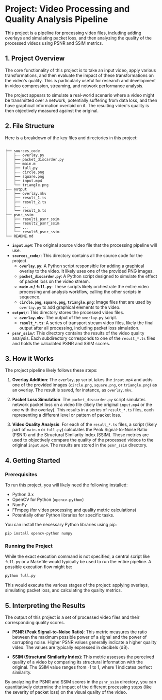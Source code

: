 # Project: Video Processing and Quality Analysis Pipeline

This project is a pipeline for processing video files, including adding overlays and simulating packet loss, and then analyzing the quality of the processed videos using PSNR and SSIM metrics.

## 1. Project Overview

The core functionality of this project is to take an input video, apply various transformations, and then evaluate the impact of these transformations on the video's quality. This is particularly useful for research and development in video compression, streaming, and network performance analysis.

The project appears to simulate a real-world scenario where a video might be transmitted over a network, potentially suffering from data loss, and then have graphical information overlaid on it. The resulting video's quality is then objectively measured against the original.

## 2. File Structure

Here is a breakdown of the key files and directories in this project:

```

├── sources_code
│   ├── overlay.py
│   ├── packet_discarder.py
│   ├── main.m
│   ├── full.py
│   ├── circle.png
│   ├── square.png
│   ├── input.mp4
│   └── triangle.png
├── output
│   ├── overlay.mkv
│   ├── result_1.ts
│   ├── result_2.ts
│   ├── ...
│   └── result_6.ts
├── psnr_ssim
│   ├── result1_psnr_ssim
│   ├── result2_psnr_ssim
│   ├── ...
│   └── result6_psnr_ssim
└── README.md
```

- **`input.mp4`**: The original source video file that the processing pipeline will use.
- **`sources_code/`**: This directory contains all the source code for the project.
    - **`overlay.py`**: A Python script responsible for adding a graphical overlay to the video. It likely uses one of the provided PNG images.
    - **`packet_discarder.py`**: A Python script designed to simulate the effect of packet loss on the video stream.
    - **`main.m` / `full.py`**: These scripts likely orchestrate the entire video processing and analysis workflow, calling the other scripts in sequence.
    - **`circle.png`, `square.png`, `triangle.png`**: Image files that are used by `overlay.py` to add graphical elements to the video.
- **`output/`**: This directory stores the processed video files.
    - **`overlay.mkv`**: The output of the `overlay.py` script.
    - **`result_*.ts`**: A series of transport stream video files, likely the final output after all processing, including packet loss simulation.
- **`psnr_ssim/`**: This directory contains the results of the video quality analysis. Each subdirectory corresponds to one of the `result_*.ts` files and holds the calculated PSNR and SSIM scores.

## 3. How it Works

The project pipeline likely follows these steps:

1.  **Overlay Addition**: The `overlay.py` script takes the `input.mp4` and adds one of the provided images (`circle.png`, `square.png`, or `triangle.png`) as an overlay. The result is saved, for instance, as `overlay.mkv`.

2.  **Packet Loss Simulation**: The `packet_discarder.py` script simulates network packet loss on a video file (likely the original `input.mp4` or the one with the overlay). This results in a series of `result_*.ts` files, each representing a different level or pattern of packet loss.

3.  **Video Quality Analysis**: For each of the `result_*.ts` files, a script (likely part of `main.m` or `full.py`) calculates the Peak Signal-to-Noise Ratio (PSNR) and the Structural Similarity Index (SSIM). These metrics are used to objectively compare the quality of the processed videos to the original `input.mp4`. The results are stored in the `psnr_ssim` directory.

## 4. Getting Started

### Prerequisites

To run this project, you will likely need the following installed:

-   Python 3.x
-   OpenCV for Python (`opencv-python`)
-   NumPy
-   FFmpeg (for video processing and quality metric calculations)
-   Potentially other Python libraries for specific tasks.

You can install the necessary Python libraries using pip:

```bash
pip install opencv-python numpy
```

### Running the Project

While the exact execution command is not specified, a central script like `full.py` or a Makefile would typically be used to run the entire pipeline. A possible execution flow might be:

```bash
python full.py
```

This would execute the various stages of the project: applying overlays, simulating packet loss, and calculating the quality metrics.

## 5. Interpreting the Results

The output of this project is a set of processed video files and their corresponding quality scores.

-   **PSNR (Peak Signal-to-Noise Ratio)**: This metric measures the ratio between the maximum possible power of a signal and the power of corrupting noise. Higher PSNR values generally indicate a higher quality video. The values are typically expressed in decibels (dB).

-   **SSIM (Structural Similarity Index)**: This metric assesses the perceived quality of a video by comparing its structural information with the original. The SSIM value ranges from -1 to 1, where 1 indicates perfect similarity.

By analyzing the PSNR and SSIM scores in the `psnr_ssim` directory, you can quantitatively determine the impact of the different processing steps (like the severity of packet loss) on the visual quality of the video.
